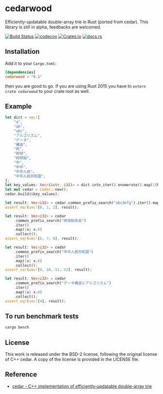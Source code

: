 # cedarwood

Efficiently-updatable double-array trie in Rust (ported from cedar). This library is still in alpha, feedbacks are welcomed. 

[![Build Status](https://travis-ci.com/MnO2/rust-cedar.svg?branch=master)](https://travis-ci.org/MnO2/rust-cedar)
[![codecov](https://codecov.io/gh/MnO2/rust-cedar/branch/master/graph/badge.svg)](https://codecov.io/gh/MnO2/rust-cedar)
[![Crates.io](https://img.shields.io/crates/v/cedarwood.svg)](https://crates.io/crates/cedarwood)
[![docs.rs](https://docs.rs/cedarwood/badge.svg)](https://docs.rs/cedarwood/)

## Installation

Add it to your `Cargo.toml`:

```toml
[dependencies]
cedarwood = "0.1"
```

then you are good to go. If you are using Rust 2015 you have to `extern crate cedarwood` to your crate root as well.

## Example

```rust
let dict = vec![
    "a",
    "ab",
    "abc",
    "アルゴリズム",
    "データ",
    "構造",
    "网",
    "网球",
    "网球拍",
    "中",
    "中华",
    "中华人民",
    "中华人民共和国",
];
let key_values: Vec<(&str, i32)> = dict.into_iter().enumerate().map(|(k, s)| (s, k as i32)).collect();
let mut cedar = Cedar::new();
cedar.build(&key_values);

let result: Vec<i32> = cedar.common_prefix_search("abcdefg").iter().map(|x| x.0).collect();
assert_eq!(vec![0, 1, 2], result);

let result: Vec<i32> = cedar
    .common_prefix_search("网球拍卖会")
    .iter()
    .map(|x| x.0)
    .collect();
assert_eq!(vec![6, 7, 8], result);

let result: Vec<i32> = cedar
    .common_prefix_search("中华人民共和国")
    .iter()
    .map(|x| x.0)
    .collect();
assert_eq!(vec![9, 10, 11, 12], result);

let result: Vec<i32> = cedar
    .common_prefix_search("データ構造とアルゴリズム")
    .iter()
    .map(|x| x.0)
    .collect();
assert_eq!(vec![4], result);
```

## To run benchmark tests

```bash
cargo bench 
```

## License

This work is released under the BSD-2 license, following the original license of C++ cedar. A copy of the license is provided in the LICENSE file.

## Reference

* [cedar - C++ implementation of efficiently-updatable double-array trie](http://www.tkl.iis.u-tokyo.ac.jp/~ynaga/cedar/)


